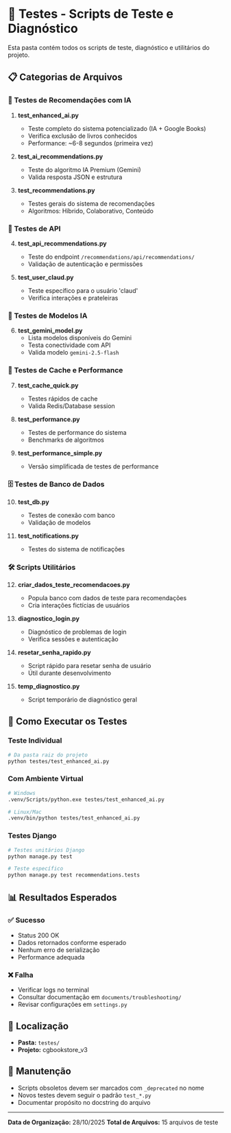 # 🧪 Testes - Scripts de Teste e Diagnóstico

Esta pasta contém todos os scripts de teste, diagnóstico e utilitários do projeto.

## 📋 Categorias de Arquivos

### 🤖 Testes de Recomendações com IA

1. **test_enhanced_ai.py**
   - Teste completo do sistema potencializado (IA + Google Books)
   - Verifica exclusão de livros conhecidos
   - Performance: ~6-8 segundos (primeira vez)

2. **test_ai_recommendations.py**
   - Teste do algoritmo IA Premium (Gemini)
   - Valida resposta JSON e estrutura

3. **test_recommendations.py**
   - Testes gerais do sistema de recomendações
   - Algoritmos: Híbrido, Colaborativo, Conteúdo

### 🔌 Testes de API

4. **test_api_recommendations.py**
   - Teste do endpoint `/recommendations/api/recommendations/`
   - Validação de autenticação e permissões

5. **test_user_claud.py**
   - Teste específico para o usuário 'claud'
   - Verifica interações e prateleiras

### 🧠 Testes de Modelos IA

6. **test_gemini_model.py**
   - Lista modelos disponíveis do Gemini
   - Testa conectividade com API
   - Valida modelo `gemini-2.5-flash`

### 💾 Testes de Cache e Performance

7. **test_cache_quick.py**
   - Testes rápidos de cache
   - Valida Redis/Database session

8. **test_performance.py**
   - Testes de performance do sistema
   - Benchmarks de algoritmos

9. **test_performance_simple.py**
   - Versão simplificada de testes de performance

### 🗄️ Testes de Banco de Dados

10. **test_db.py**
    - Testes de conexão com banco
    - Validação de modelos

11. **test_notifications.py**
    - Testes do sistema de notificações

### 🛠️ Scripts Utilitários

12. **criar_dados_teste_recomendacoes.py**
    - Popula banco com dados de teste para recomendações
    - Cria interações fictícias de usuários

13. **diagnostico_login.py**
    - Diagnóstico de problemas de login
    - Verifica sessões e autenticação

14. **resetar_senha_rapido.py**
    - Script rápido para resetar senha de usuário
    - Útil durante desenvolvimento

15. **temp_diagnostico.py**
    - Script temporário de diagnóstico geral

## 🚀 Como Executar os Testes

### Teste Individual

```bash
# Da pasta raiz do projeto
python testes/test_enhanced_ai.py
```

### Com Ambiente Virtual

```bash
# Windows
.venv/Scripts/python.exe testes/test_enhanced_ai.py

# Linux/Mac
.venv/bin/python testes/test_enhanced_ai.py
```

### Testes Django

```bash
# Testes unitários Django
python manage.py test

# Teste específico
python manage.py test recommendations.tests
```

## 📊 Resultados Esperados

### ✅ Sucesso
- Status 200 OK
- Dados retornados conforme esperado
- Nenhum erro de serialização
- Performance adequada

### ❌ Falha
- Verificar logs no terminal
- Consultar documentação em `documents/troubleshooting/`
- Revisar configurações em `settings.py`

## 📂 Localização

- **Pasta:** `testes/`
- **Projeto:** cgbookstore_v3

## 🔄 Manutenção

- Scripts obsoletos devem ser marcados com `_deprecated` no nome
- Novos testes devem seguir o padrão `test_*.py`
- Documentar propósito no docstring do arquivo

---

**Data de Organização:** 28/10/2025
**Total de Arquivos:** 15 arquivos de teste
